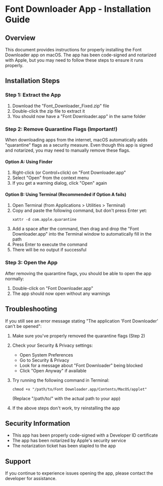 # Font Downloader App - Installation Guide

## Overview
This document provides instructions for properly installing the Font Downloader app on macOS. The app has been code-signed and notarized with Apple, but you may need to follow these steps to ensure it runs properly.

## Installation Steps

### Step 1: Extract the App
1. Download the "Font_Downloader_Fixed.zip" file
2. Double-click the zip file to extract it
3. You should now have a "Font Downloader.app" in the same folder

### Step 2: Remove Quarantine Flags (Important!)
When downloading apps from the internet, macOS automatically adds "quarantine" flags as a security measure. Even though this app is signed and notarized, you may need to manually remove these flags.

#### Option A: Using Finder
1. Right-click (or Control+click) on "Font Downloader.app"
2. Select "Open" from the context menu
3. If you get a warning dialog, click "Open" again

#### Option B: Using Terminal (Recommended if Option A fails)
1. Open Terminal (from Applications > Utilities > Terminal)
2. Copy and paste the following command, but don't press Enter yet:
   ```
   xattr -d com.apple.quarantine 
   ```
3. Add a space after the command, then drag and drop the "Font Downloader.app" into the Terminal window to automatically fill in the path
4. Press Enter to execute the command
5. There will be no output if successful

### Step 3: Open the App
After removing the quarantine flags, you should be able to open the app normally:
1. Double-click on "Font Downloader.app"
2. The app should now open without any warnings

## Troubleshooting

If you still see an error message stating "The application 'Font Downloader' can't be opened":

1. Make sure you've properly removed the quarantine flags (Step 2)
2. Check your Security & Privacy settings:
   - Open System Preferences
   - Go to Security & Privacy
   - Look for a message about "Font Downloader" being blocked
   - Click "Open Anyway" if available

3. Try running the following command in Terminal:
   ```
   chmod +x "/path/to/Font Downloader.app/Contents/MacOS/applet"
   ```
   (Replace "/path/to/" with the actual path to your app)

4. If the above steps don't work, try reinstalling the app

## Security Information
- This app has been properly code-signed with a Developer ID certificate
- The app has been notarized by Apple's security service
- The notarization ticket has been stapled to the app

## Support
If you continue to experience issues opening the app, please contact the developer for assistance.